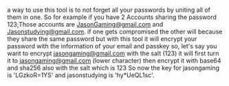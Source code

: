 a way to use this tool is to not forget all your passwords by uniting all of them in one.
So for example if you have 2 Accounts sharing the password 123;Those accounts are JasonGaming@gmail.com and Jasonstudying@gmail.com. if one gets compromised the other will because they share the same password but with this tool it will encrypt your password with the information of your email and passkey
so, let's say you want to encrypt jasongaming@gmail.com with the salt (123) it will first turn it to jasongaming@gmail.com (lower character) then encrypt it with base64 and sha256 also with the salt which is 123
So now the key for jasongaming is 'LGzkoR=1YS' and jasonstudying is 'hy*UeQL1sc'.
